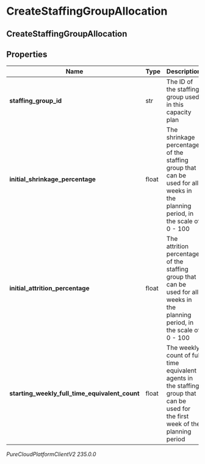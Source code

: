 # CreateStaffingGroupAllocation

## CreateStaffingGroupAllocation

## Properties

|Name | Type | Description | Notes|
|------------ | ------------- | ------------- | -------------|
| **staffing_group_id** | str | The ID of the staffing group used in this capacity plan | |
| **initial_shrinkage_percentage** | float | The shrinkage percentage of the staffing group that can be used for all weeks in the planning period, in the scale of 0 - 100 | |
| **initial_attrition_percentage** | float | The attrition percentage of the staffing group that can be used for all weeks in the planning period, in the scale of 0 - 100 | |
| **starting_weekly_full_time_equivalent_count** | float | The weekly count of full time equivalent agents in the staffing group that can be used for the first week of the planning period | |



_PureCloudPlatformClientV2 235.0.0_
